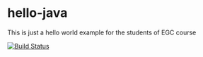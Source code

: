 # hello-java
This is just a hello world example for the students of EGC course

[![Build Status](https://travis-ci.org/belramgut2/hello-java.svg?branch=add-languages)](https://travis-ci.org/belramgut2/hello-java)
